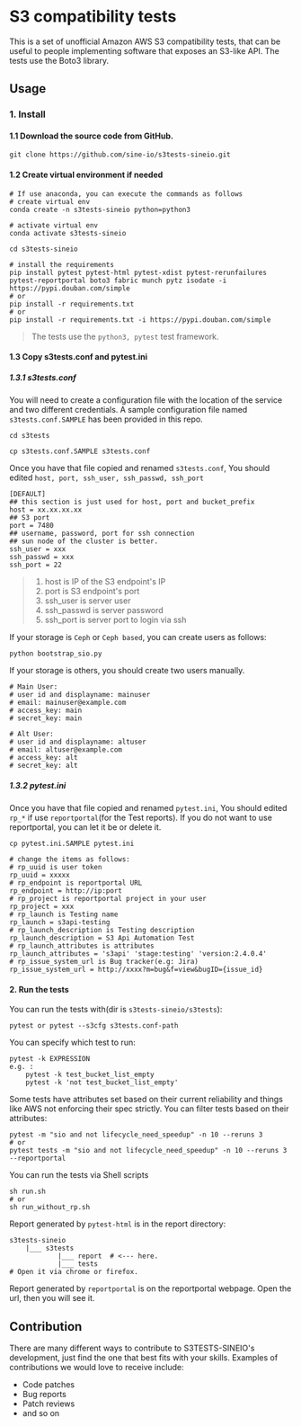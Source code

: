  S3 compatibility tests
========================

This is a set of unofficial Amazon AWS S3 compatibility tests, that can be useful to people implementing software that exposes an S3-like API. The tests use the Boto3 library.

## Usage

### 1. Install

#### 1.1 Download the source code from GitHub.

```shell
git clone https://github.com/sine-io/s3tests-sineio.git
```

#### 1.2 Create virtual environment if needed

```shell
# If use anaconda, you can execute the commands as follows
# create virtual env
conda create -n s3tests-sineio python=python3

# activate virtual env
conda activate s3tests-sineio

cd s3tests-sineio

# install the requirements
pip install pytest pytest-html pytest-xdist pytest-rerunfailures pytest-reportportal boto3 fabric munch pytz isodate -i https://pypi.douban.com/simple
# or
pip install -r requirements.txt
# or
pip install -r requirements.txt -i https://pypi.douban.com/simple
```

> The tests use the `python3, pytest` test framework.

#### 1.3 Copy s3tests.conf and pytest.ini

##### 1.3.1 s3tests.conf

You will need to create a configuration file with the location of the service and two different credentials. A sample configuration file named `s3tests.conf.SAMPLE` has been provided in this repo.

```shell
cd s3tests

cp s3tests.conf.SAMPLE s3tests.conf
```

Once you have that file copied and renamed `s3tests.conf`, You should edited `host, port, ssh_user, ssh_passwd, ssh_port`

```shell
[DEFAULT]
## this section is just used for host, port and bucket_prefix
host = xx.xx.xx.xx
## S3 port
port = 7480
## username, password, port for ssh connection
## sun node of the cluster is better.
ssh_user = xxx
ssh_passwd = xxx
ssh_port = 22
```

> 1. host is IP of the S3 endpoint's IP
> 2. port is S3 endpoint's port
> 3. ssh_user is server user
> 4. ssh_passwd is server password
> 5. ssh_port is server port to login via ssh

If your storage is `Ceph` or `Ceph based`, you can create users as follows:

    python bootstrap_sio.py

If your storage is others, you should create two users manually.

```shell
# Main User:
# user id and displayname: mainuser
# email: mainuser@example.com
# access_key: main
# secret_key: main

# Alt User:
# user id and displayname: altuser
# email: altuser@example.com
# access_key: alt
# secret_key: alt
```

##### 1.3.2 pytest.ini

Once you have that file copied and renamed `pytest.ini`, You should edited `rp_*` if use `reportportal`(for the Test reports). If you do not want to use reportportal, you can let it be or delete it.

```shell
cp pytest.ini.SAMPLE pytest.ini

# change the items as follows:
# rp_uuid is user token
rp_uuid = xxxxx
# rp_endpoint is reportportal URL
rp_endpoint = http://ip:port
# rp_project is reportportal project in your user
rp_project = xxx
# rp_launch is Testing name
rp_launch = s3api-testing
# rp_launch_description is Testing description
rp_launch_description = S3 Api Automation Test
# rp_launch_attributes is attributes
rp_launch_attributes = 's3api' 'stage:testing' 'version:2.4.0.4'
# rp_issue_system_url is Bug tracker(e.g: Jira)
rp_issue_system_url = http://xxxx?m=bug&f=view&bugID={issue_id}
```

#### 2. Run the tests

You can run the tests with(dir is `s3tests-sineio/s3tests`):

```shell
pytest or pytest --s3cfg s3tests.conf-path
```

You can specify which test to run:

```shell
pytest -k EXPRESSION
e.g. :
    pytest -k test_bucket_list_empty
    pytest -k 'not test_bucket_list_empty'
```

Some tests have attributes set based on their current reliability and things like AWS not enforcing their spec strictly. You can filter tests based on their attributes:

```shell
pytest -m "sio and not lifecycle_need_speedup" -n 10 --reruns 3
# or
pytest tests -m "sio and not lifecycle_need_speedup" -n 10 --reruns 3 --reportportal
```

You can run the tests via Shell scripts

```shell
sh run.sh
# or
sh run_without_rp.sh
```

Report generated by `pytest-html` is in the report directory:

```shell
s3tests-sineio
    |___ s3tests
            |___ report  # <--- here.
            |___ tests
# Open it via chrome or firefox.
```

Report generated by `reportportal` is on the reportportal webpage. Open the url, then you will see it.

## Contribution

There are many different ways to contribute to S3TESTS-SINEIO's development, just find the one that best fits with your skills. Examples of contributions we would love to receive include:

- Code patches
- Bug reports
- Patch reviews
- and so on
